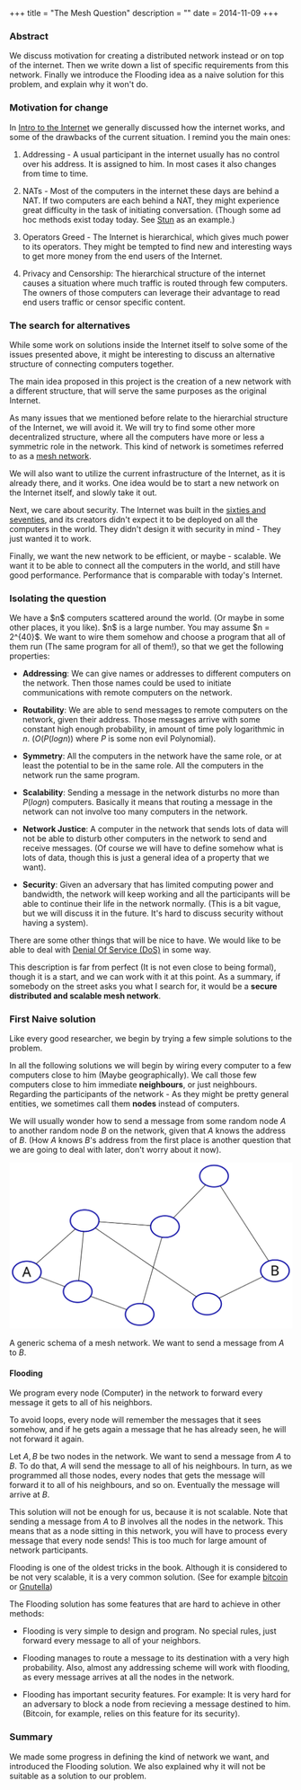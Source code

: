 +++
title = "The Mesh Question"
description = ""
date = 2014-11-09
+++


<h3>Abstract</h3>

We discuss motivation for creating a distributed network instead or on top of
the internet. Then we write down a list of specific requirements from this
network. Finally we introduce the Flooding idea as a naive solution for this
problem, and explain why it won't do.


<h3>Motivation for change</h3>

In [Intro to the Internet](./research/intro_internet/index.md)
we generally discussed how the internet works, and some of the drawbacks of the
current situation. I remind you the main ones: 

1.  Addressing - A usual participant in the internet usually has no control over his
    address. It is assigned to him. In most cases it also changes from time to
    time. 

2.  NATs - Most of the computers in the internet these days are behind a NAT.
    If two computers are each behind a NAT, they might experience great
    difficulty in the task of initiating conversation. (Though some ad hoc
    methods exist today today. See [Stun](http://en.wikipedia.org/wiki/STUN) as
    an example.)

3.  Operators Greed - The Internet is hierarchical, which gives much power to
    its operators. They might be tempted to find new and interesting ways to
    get more money from the end users of the Internet.

4.  Privacy and Censorship: The hierarchical structure of the internet causes a
    situation where much traffic is routed through few computers. The owners of
    those computers can leverage their advantage to read end users traffic or
    censor specific content.

<h3>The search for alternatives</h3>
While some work on solutions inside the Internet itself to solve some of the
issues presented above, it might be interesting to discuss an alternative
structure of connecting computers together.

The main idea proposed in this project is the creation of a new network with a
different structure, that will serve the same purposes as the original
Internet.

As many issues that we mentioned before relate to the hierarchial structure of
the Internet, we will avoid it. We will try to find some other more
decentralized structure, where all the computers have more or less a symmetric
role in the network. This kind of network is sometimes referred to as a [mesh
network](http://en.wikipedia.org/wiki/Mesh_networking).

We will also want to utilize the current infrastructure of the Internet, as it
is already there, and it works. One idea would be to start a new network on the
Internet itself, and slowly take it out.

Next, we care about security. The Internet was built in the [sixties and
seventies](http://en.wikipedia.org/wiki/Internet#History), and its creators
didn't expect it to be deployed on all the computers in the world. They didn't
design it with security in mind - They just wanted it to work.

Finally, we want the new network to be efficient, or maybe - scalable. We want
it to be able to connect all the computers in the world, and still have good
performance. Performance that is comparable with today's Internet.


<h3>Isolating the question</h3>
We have a $n$ computers scattered around the world. (Or maybe in some other
places, it you like). $n$ is a large number. You may assume $n = 
2^{40}$. We want to wire them somehow and choose a program that
all of them run (The same program for all of them!), so that we get the
following properties:

- **Addressing**: We can give names or addresses to different computers on
  the network. Then those names could be used to initiate communications with
  remote computers on the network.

- **Routability**: We are able to send messages to remote computers on the network,
  given their address. Those messages arrive with some constant high enough
  probability, in amount of time poly logarithmic in $n$. 
  ($O(P(log n))$ where $P$ is some non evil Polynomial).

- **Symmetry**: All the computers in the network have the same role, or at least
  the potential to be in the same role. All the computers in the network run
  the same program.

- **Scalability**: Sending a message in the network disturbs no more than $P(log
  n)$ computers. Basically it means that routing a message in the network can
  not involve too many computers in the network.

- **Network Justice**: A computer in the network that sends lots of data will not
  be able to disturb other computers in the network to send and receive
  messages. (Of course we will have to define somehow what is lots of data,
  though this is just a general idea of a property that we want).

- **Security**: Given an adversary that has limited computing power and
  bandwidth, the network will keep working and all the participants will be
  able to continue their life in the network normally. (This is a bit vague,
  but we will discuss it in the future. It's hard to discuss security without 
  having a system).

There are some other things that will be nice to have. We would like to be able
to deal with [Denial Of Service
(DoS)](http://en.wikipedia.org/wiki/Denial-of-service_attack) in some way.

This description is far from perfect (It is not even close to being formal),
though it is a start, and we can work with it at this point. 
As a summary, if somebody on the street asks you what I
search for, it would be a **secure distributed and scalable mesh network**.

<h3>First Naive solution</h3>
Like every good researcher, we begin by trying a few simple solutions to the problem.

In all the following solutions we will begin by wiring every computer to a few
computers close to him (Maybe geographically). We call those few computers
close to him immediate **neighbours**, or just neighbours. Regarding the
participants of the network - As they might be pretty general entities, we
sometimes call them **nodes** instead of computers.

We will usually wonder how to send a message from some random node $A$ to
another random node $B$ on the network, given that $A$ knows the address of
$B$. (How $A$ knows $B$'s address from the first place is another
question that we are going to deal with later, don't worry about it now).

![a_to_b](a_to_b.svg)

A generic schema of a mesh network. We want to send a message from $A$ to
$B$.

<h4>Flooding</h4>
We program every node (Computer) in the network to forward every message it
gets to all of his neighbors.

To avoid loops, every node will remember the messages that it sees somehow,
and if he gets again a message that he has already seen, he will not forward it
again.

Let $A,B$ be two nodes in the network. We want to send a message from
$A$ to $B$. To do that, $A$ will send the message to all of his
neighbours. In turn, as we programmed all those nodes, every nodes that
gets the message will forward it to all of his neighbours, and so on.
Eventually the message will arrive at $B$.

This solution will not be enough for us, because it is not scalable. Note that
sending a message from $A$ to $B$ involves all the nodes in the
network. This means that as a node sitting in this network, you will have
to process every message that every node sends! This is too much for large
amount of network participants.

Flooding is one of the oldest tricks in the book. Although it is considered to
be not very scalable, it is a very common solution. (See for example
[bitcoin](https://bitcoin.org/) or
[Gnutella](http://en.wikipedia.org/wiki/Gnutella))

The Flooding solution has some features that are hard to achieve in other
methods:

- Flooding is very simple to design and program. No special rules, just forward
  every message to all of your neighbors.

- Flooding manages to route a message to its destination with a very high
  probability. Also, almost any addressing scheme will work with flooding, as
  every message arrives at all the nodes in the network.

- Flooding has important security features. For example: It is very hard for an
  adversary to block a node from recieving a message destined to him. (Bitcoin,
  for example, relies on this feature for its security).

<h3>Summary</h3>
We made some progress in defining the kind of network we want, and introduced
the Flooding solution. We also explained why it will not be suitable as a
solution to our problem.

